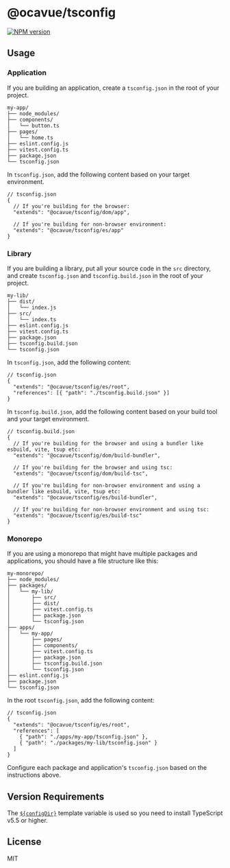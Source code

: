 # @ocavue/tsconfig

[![NPM version](https://img.shields.io/npm/v/@ocavue/tsconfig?color=a1b858&label=)](https://www.npmjs.com/package/@ocavue/tsconfig)

## Usage

### Application

If you are building an application, create a `tsconfig.json` in the root of your project.

```
my-app/
├── node_modules/
├── components/
│   └── button.ts
├── pages/
│   └── home.ts
├── eslint.config.js
├── vitest.config.ts
├── package.json
└── tsconfig.json
```

In `tsconfig.json`, add the following content based on your target environment.

```jsonc
// tsconfig.json
{
  // If you're building for the browser:
  "extends": "@ocavue/tsconfig/dom/app",

  // If you're building for non-browser environment:
  "extends": "@ocavue/tsconfig/es/app"
}
```

### Library

If you are building a library, put all your source code in the `src` directory, and create `tsconfig.json` and `tsconfig.build.json` in the root of your project.

```
my-lib/
├── dist/
│   └── index.js
├── src/
│   └── index.ts
├── eslint.config.js
├── vitest.config.ts
├── package.json
├── tsconfig.build.json
└── tsconfig.json
```

In `tsconfig.json`, add the following content:

```jsonc
// tsconfig.json
{
  "extends": "@ocavue/tsconfig/es/root",
  "references": [{ "path": "./tsconfig.build.json" }]
}
```

In `tsconfig.build.json`, add the following content based on your build tool and your target environment.

```jsonc
// tsconfig.build.json
{
  // If you're building for the browser and using a bundler like esbuild, vite, tsup etc:
  "extends": "@ocavue/tsconfig/dom/build-bundler",

  // If you're building for the browser and using tsc:
  "extends": "@ocavue/tsconfig/dom/build-tsc",

  // If you're building for non-browser environment and using a bundler like esbuild, vite, tsup etc:
  "extends": "@ocavue/tsconfig/es/build-bundler",

  // If you're building for non-browser environment and using tsc:
  "extends": "@ocavue/tsconfig/es/build-tsc"
}
```

### Monorepo

If you are using a monorepo that might have multiple packages and applications, you should have a file structure like this:

```
my-monorepo/
├── node_modules/
├── packages/
│   └── my-lib/
│       ├── src/
│       ├── dist/
│       ├── vitest.config.ts
│       ├── package.json
│       └── tsconfig.json
├── apps/
│   └── my-app/
│       ├── pages/
│       ├── components/
│       ├── vitest.config.ts
│       ├── package.json
│       ├── tsconfig.build.json
│       └── tsconfig.json
├── eslint.config.js
├── package.json
└── tsconfig.json
```

In the root `tsconfig.json`, add the following content:

```jsonc
// tsconfig.json
{
  "extends": "@ocavue/tsconfig/es/root",
  "references": [
    { "path": "./apps/my-app/tsconfig.json" },
    { "path": "./packages/my-lib/tsconfig.json" }
  ]
}
```

Configure each package and application's `tsconfig.json` based on the instructions above.

## Version Requirements

The [`${configDir}`](https://www.typescriptlang.org/docs/handbook/release-notes/typescript-5-5.html#the-configdir-template-variable-for-configuration-files) template variable is used so you need to install TypeScript v5.5 or higher.

## License

MIT
